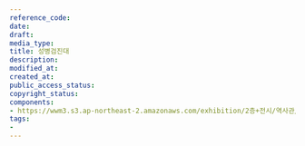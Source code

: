 ```yaml
---
reference_code: 
date: 
draft: 
media_type: 
title: 성병검진대
description: 
modified_at: 
created_at: 
public_access_status: 
copyright_status: 
components:
- https://wwm3.s3.ap-northeast-2.amazonaws.com/exhibition/2층+전시/역사관/완_성병검진대+등/성병검진대.JPG
tags:
- 
---
```


